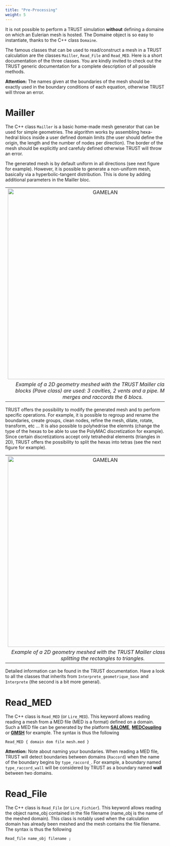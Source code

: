 ```yaml
---
title: "Pre-Processing"
weight: 5
---
```


It is not possible to perform a TRUST simulation **without** defining a domaine on which an Eulerian mesh is hosted. The Domaine object is so easy to instantiate, thanks to the C++ class `Domaine`.

The famous classes that can be used to read/construct a mesh in a TRUST calculation are the classes `Mailler`, `Read_File` and `Read_MED`. Here is a short documentation of the three classes. You are kindly invited to check out the TRUST generic documentation for a complete description of all possible methods.

**Attention:** The names given at the boundaries of the mesh should be exactly used in the boundary conditions of each equation, otherwise TRUST will throw an error.

# Mailler

The C++ class `Mailler` is a basic home-made mesh generator that can be used for simple geometries. The algorithm works by assembling hexa-hedral blocs inside a user defined domain limits (the user should define the origin, the length and the number of nodes per direction). The border of the mesh should be explicitly and carefuly defined otherwise TRUST will throw an error. 

The generated mesh is by default uniform in all directions (see next figure for example). However, it is possible to generate a non-uniform mesh, basically via a hyperbolic-tangent distribution. This is done by adding additional parameters in the Mailler bloc. 

<style>
td, th {
   border: none!important;
}
</style>

| |
| :---: |
| <img src="https://github.com/eliesaikali/TRUST-platform.github.io/blob/esi/TRUST/images/illustrations/mesh_gamelan.png?raw=true" alt="GAMELAN" width="600"/> | 
|*Example of a 2D geometry meshed with the TRUST Mailler class. Here, 6 blocks (Pave class) are used: 3 cavities, 2 vents and a pipe. Mailler class merges and raccords the 6 blocs.* |

TRUST offers the possibility to modify the generated mesh and to perform specific operations. For example, it is possible to regroup and rename the boundaries, create groups, clean nodes, refine the mesh, dilate, rotate, transform, etc ... It is also possible to polyhedrise the elemnts (change the type of the hexas to be able to use the PolyMAC discretization for example). Since certain discretizations accept only tetrahedral elements (triangles in 2D), TRUST offers the possibility to split the hexas into tetras (see the next figure for example).

| |
| :---: |
| <img src="https://github.com/eliesaikali/TRUST-platform.github.io/blob/esi/TRUST/images/illustrations/mesh_gamelan2.png?raw=true" alt="GAMELAN" width="600"/> | 
|*Example of a 2D geometry meshed with the TRUST Mailler class followed by splitting the rectangles to triangles.* |

Detailed information can be found in the TRUST documentation. Have a look to all the classes that inherits from `Interprete_geometrique_base` and `Interprete` (the second is a bit more general).

# Read_MED

The C++ class is `Read_MED` (or `Lire_MED`). This keyword allows reading reading a mesh from a MED file (MED is a format) defined on a domain. Such a MED file can be generated by the platform **[SALOME](https://www.salome-platform.org/?lang=fr)**, **[MEDCoupling](https://docs.salome-platform.org/latest/dev/MEDCoupling/developer/index.html)** or **[GMSH](https://gmsh.info/)** for example. The syntax is thus the following

	Read_MED { domain dom file mesh.med }

**Attention:** Note about naming your boundaries. When reading a MED file, TRUST will detect boundaries between domains (`Raccord`) when the name of the boundary begins by `type_raccord_`. For example, a boundary named `type_raccord_wall`  will be considered by TRUST as a boundary named **wall** between two domains.

# Read_File

The C++ class is `Read_File` (or `Lire_Fichier`). This keyword allows reading the object name_obj contained in the file filename (name_obj is the name of the meshed domain). This class is notably used when the calculation domain has already been meshed and the mesh contains the file filename. The syntax is thus the following

	Read_file name_obj filename ;
